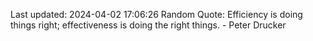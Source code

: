 Last updated: 2024-04-02 17:06:26
Random Quote: Efficiency is doing things right; effectiveness is doing the right things. - Peter Drucker